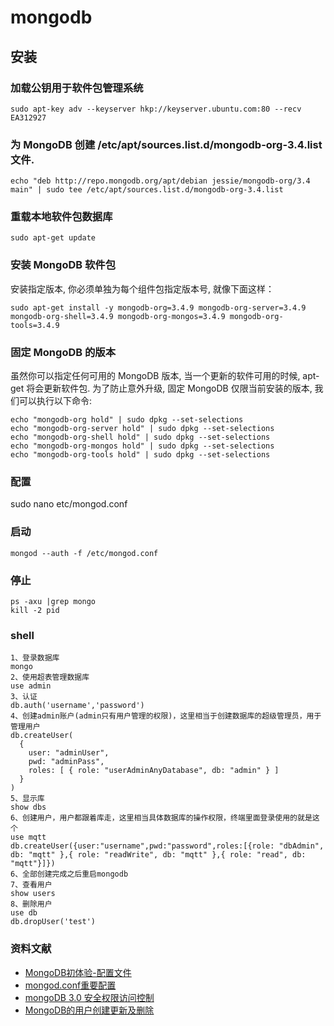 # mongodb

## 安装

### 加载公钥用于软件包管理系统
```
sudo apt-key adv --keyserver hkp://keyserver.ubuntu.com:80 --recv EA312927
```

### 为 MongoDB 创建 /etc/apt/sources.list.d/mongodb-org-3.4.list 文件.
```
echo "deb http://repo.mongodb.org/apt/debian jessie/mongodb-org/3.4 main" | sudo tee /etc/apt/sources.list.d/mongodb-org-3.4.list
```

### 重载本地软件包数据库
```
sudo apt-get update
```

### 安装 MongoDB 软件包

安装指定版本, 你必须单独为每个组件包指定版本号, 就像下面这样：
```
sudo apt-get install -y mongodb-org=3.4.9 mongodb-org-server=3.4.9 mongodb-org-shell=3.4.9 mongodb-org-mongos=3.4.9 mongodb-org-tools=3.4.9
```

### 固定 MongoDB 的版本
虽然你可以指定任何可用的 MongoDB 版本, 当一个更新的软件可用的时候, apt-get 将会更新软件包. 为了防止意外升级, 固定 MongoDB 仅限当前安装的版本, 我们可以执行以下命令:

```
echo "mongodb-org hold" | sudo dpkg --set-selections
echo "mongodb-org-server hold" | sudo dpkg --set-selections
echo "mongodb-org-shell hold" | sudo dpkg --set-selections
echo "mongodb-org-mongos hold" | sudo dpkg --set-selections
echo "mongodb-org-tools hold" | sudo dpkg --set-selections
```

### 配置
sudo nano etc/mongod.conf

### 启动
```
mongod --auth -f /etc/mongod.conf
```

### 停止
```
ps -axu |grep mongo
kill -2 pid
```

### shell
```
1、登录数据库
mongo
2、使用超表管理数据库
use admin
3、认证
db.auth('username','password')
4、创建admin账户(admin只有用户管理的权限)，这里相当于创建数据库的超级管理员，用于管理用户
db.createUser(
  {
    user: "adminUser",
    pwd: "adminPass",
    roles: [ { role: "userAdminAnyDatabase", db: "admin" } ]
  }
)
5、显示库
show dbs
6、创建用户，用户都跟着库走，这里相当具体数据库的操作权限，终端里面登录使用的就是这个
use mqtt
db.createUser({user:"username",pwd:"password",roles:[{role: "dbAdmin", db: "mqtt" },{ role: "readWrite", db: "mqtt" },{ role: "read", db: "mqtt"}]})
6、全部创建完成之后重启mongodb
7、查看用户
show users
8、删除用户
use db
db.dropUser('test')
```

### 资料文献

- [MongoDB初体验-配置文件](https://www.jianshu.com/p/f179ce608391)
- [mongod.conf重要配置](https://www.jianshu.com/p/f9f1454f251f)
- [mongoDB 3.0 安全权限访问控制](http://ibruce.info/2015/03/03/mongodb3-auth)
- [MongoDB的用户创建更新及删除](https://www.jianshu.com/p/f5afc6488f9e)
